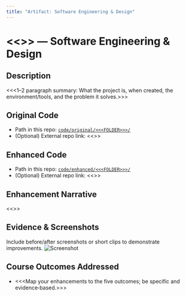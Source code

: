 ```yaml
---
title: "Artifact: Software Engineering & Design"
---
```


# <<<ARTIFACT TITLE>>> — Software Engineering & Design

## Description
<<<1–2 paragraph summary: What the project is, when created, the environment/tools, and the problem it solves.>>>

## Original Code
- Path in this repo: [`code/original/<<<FOLDER>>>/`](../code/original/<<<FOLDER>>>/)
- (Optional) External repo link: <<<URL IF APPLICABLE>>>

## Enhanced Code
- Path in this repo: [`code/enhanced/<<<FOLDER>>>/`](../code/enhanced/<<<FOLDER>>>/)
- (Optional) External repo link: <<<URL IF APPLICABLE>>>

## Enhancement Narrative
<<<PASTE YOUR FINAL NARRATIVE FOR THIS CATEGORY HERE>>>

## Evidence & Screenshots
Include before/after screenshots or short clips to demonstrate improvements.
![Screenshot](../media/screenshots/<<<IMG-NAME>>>.png)

## Course Outcomes Addressed
- <<<Map your enhancements to the five outcomes; be specific and evidence‑based.>>>
